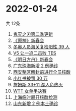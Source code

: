 # 2022-01-24
  共 12条

  <!-- BEGIN -->
  <!-- 最后更新时间:Mon Jan 24 2022 16:16:10 GMT+0000 (Coordinated Universal Time) -->
  1. [鬼灭之刃第二季更新](https://www.zhihu.com/search?q=鬼灭之刃)
1. [《原神》新春会](https://www.zhihu.com/search?q=原神)
1. [冬奥人员海关复检阳性 39 人](https://www.zhihu.com/search?q=冬奥人员复检阳性)
1. [V5 让一追二击败 TES](https://www.zhihu.com/search?q=tes)
1. [《明日方舟》新春会](https://www.zhihu.com/search?q=明日方舟)
1. [广东珠海新增 2 例确诊](https://www.zhihu.com/search?q=广东疫情)
1. [西安整区解封前进行全员核酸](https://www.zhihu.com/search?q=西安解封)
1. [小红书被罚 30 万](https://www.zhihu.com/search?q=小红书)
1. [詹姆斯 33+11 湖人负热火](https://www.zhihu.com/search?q=湖人)
1. [WTT 女单半决赛](https://www.zhihu.com/search?q=wtt)
1. [上海临时展开核酸检测](https://www.zhihu.com/search?q=上海临时展开核酸检测)
1. [山东新增 2 例本土确诊](https://www.zhihu.com/search?q=山东新增)
  <!-- END -->
  
